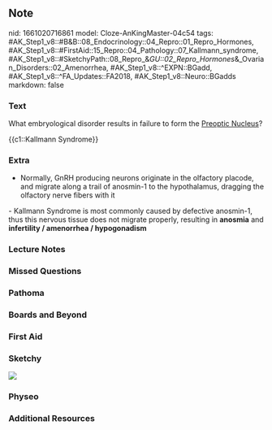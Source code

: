 ## Note
nid: 1661020716861
model: Cloze-AnKingMaster-04c54
tags: #AK_Step1_v8::#B&B::08_Endocrinology::04_Repro::01_Repro_Hormones, #AK_Step1_v8::#FirstAid::15_Repro::04_Pathology::07_Kallmann_syndrome, #AK_Step1_v8::#SketchyPath::08_Repro_&_GU::02_Repro_Hormones_&_Ovarian_Disorders::02_Amenorrhea, #AK_Step1_v8::^EXPN::BGadd, #AK_Step1_v8::^FA_Updates::FA2018, #AK_Step1_v8::Neuro::BGadds
markdown: false

### Text
What embryological disorder results in failure to form the
<u>Preoptic Nucleus</u>?
<div>
  {{c1::Kallmann Syndrome}}
</div>

### Extra
- Normally, GnRH producing neurons originate in the olfactory
placode, and migrate along a trail of anosmin-1 to the
hypothalamus, dragging the olfactory nerve fibers with it
<div>
  - Kallmann Syndrome is most commonly caused by defective
  anosmin-1, thus this nervous tissue does not migrate properly,
  resulting in <b>anosmia</b> and <b>infertility / amenorrhea /
  hypogonadism</b>
</div>

### Lecture Notes


### Missed Questions


### Pathoma


### Boards and Beyond


### First Aid


### Sketchy
<img src="6.%20Kallmann%20Syndrome.png">

### Physeo


### Additional Resources

